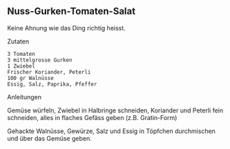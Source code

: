 ## Nuss-Gurken-Tomaten-Salat

Keine Ahnung wie das Ding richtig heisst.

Zutaten

    3 Tomaten
    3 mittelgrosse Gurken
    1 Zwiebel
    Frischer Koriander, Peterli
    100 gr Walnüsse
    Essig, Salz, Paprika, Pfeffer

Anleitungen

Gemüse würfeln, Zwiebel in Halbringe schneiden, Koriander und Peterli fein schneiden, alles in flaches Gefäss geben (z.B. Gratin-Form)

Gehackte Walnüsse, Gewürze, Salz und Essig in Töpfchen durchmischen und über das Gemüse geben.

